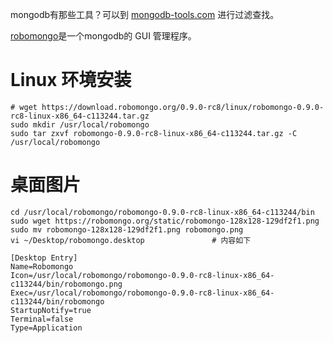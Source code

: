 mongodb有那些工具？可以到 [mongodb-tools.com](http://mongodb-tools.com/) 进行过滤查找。

[robomongo](https://robomongo.org/download)是一个mongodb的 GUI 管理程序。

# Linux 环境安装

```
# wget https://download.robomongo.org/0.9.0-rc8/linux/robomongo-0.9.0-rc8-linux-x86_64-c113244.tar.gz
sudo mkdir /usr/local/robomongo
sudo tar zxvf robomongo-0.9.0-rc8-linux-x86_64-c113244.tar.gz -C /usr/local/robomongo
```

# 桌面图片

```
cd /usr/local/robomongo/robomongo-0.9.0-rc8-linux-x86_64-c113244/bin
sudo wget https://robomongo.org/static/robomongo-128x128-129df2f1.png
sudo mv robomongo-128x128-129df2f1.png robomongo.png
vi ~/Desktop/robomongo.desktop               # 内容如下

[Desktop Entry]
Name=Robomongo
Icon=/usr/local/robomongo/robomongo-0.9.0-rc8-linux-x86_64-c113244/bin/robomongo.png
Exec=/usr/local/robomongo/robomongo-0.9.0-rc8-linux-x86_64-c113244/bin/robomongo
StartupNotify=true
Terminal=false
Type=Application
```
